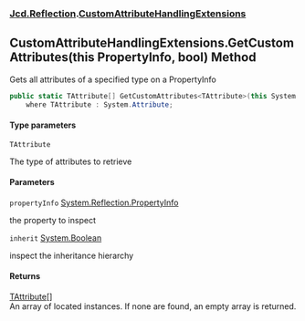 ### [Jcd.Reflection](Jcd.Reflection.md 'Jcd.Reflection').[CustomAttributeHandlingExtensions](CustomAttributeHandlingExtensions.md 'Jcd.Reflection.CustomAttributeHandlingExtensions')

## CustomAttributeHandlingExtensions.GetCustomAttributes<TAttribute>(this PropertyInfo, bool) Method

Gets all attributes of a specified type on a PropertyInfo

```csharp
public static TAttribute[] GetCustomAttributes<TAttribute>(this System.Reflection.PropertyInfo propertyInfo, bool inherit=false)
    where TAttribute : System.Attribute;
```

#### Type parameters

<a name='Jcd.Reflection.CustomAttributeHandlingExtensions.GetCustomAttributes_TAttribute_(thisSystem.Reflection.PropertyInfo,bool).TAttribute'></a>

`TAttribute`

The type of attributes to retrieve

#### Parameters

<a name='Jcd.Reflection.CustomAttributeHandlingExtensions.GetCustomAttributes_TAttribute_(thisSystem.Reflection.PropertyInfo,bool).propertyInfo'></a>

`propertyInfo` [System.Reflection.PropertyInfo](https://docs.microsoft.com/en-us/dotnet/api/System.Reflection.PropertyInfo 'System.Reflection.PropertyInfo')

the property to inspect

<a name='Jcd.Reflection.CustomAttributeHandlingExtensions.GetCustomAttributes_TAttribute_(thisSystem.Reflection.PropertyInfo,bool).inherit'></a>

`inherit` [System.Boolean](https://docs.microsoft.com/en-us/dotnet/api/System.Boolean 'System.Boolean')

inspect the inheritance hierarchy

#### Returns

[TAttribute](CustomAttributeHandlingExtensions.GetCustomAttributes.fJ0yC2IYaFr0SpLZoWz5iA.md#Jcd.Reflection.CustomAttributeHandlingExtensions.GetCustomAttributes_TAttribute_(thisSystem.Reflection.PropertyInfo,bool).TAttribute 'Jcd.Reflection.CustomAttributeHandlingExtensions.GetCustomAttributes<TAttribute>(this System.Reflection.PropertyInfo, bool).TAttribute')[[]](https://docs.microsoft.com/en-us/dotnet/api/System.Array 'System.Array')  
An array of located <typeparamre name="TAttribute"/> instances. If none are found, an empty array is returned.